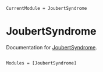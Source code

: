 ```@meta
CurrentModule = JoubertSyndrome
```

# JoubertSyndrome

Documentation for [JoubertSyndrome](https://github.com/olivierlabayle/JoubertSyndrome.jl).

```@index
```

```@autodocs
Modules = [JoubertSyndrome]
```
